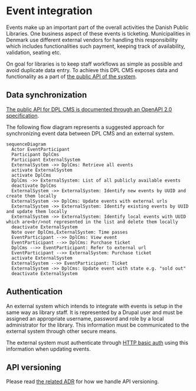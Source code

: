 # Event integration

Events make up an important part of the overall activities the Danish Public
Libraries. One business aspect of these events is ticketing. Municipalities
in Denmark use different external vendors for handling this responsibility
which includes functionalities such payment, keeping track of availability,
validation, seating etc.

On goal for libraries is to keep staff workflows as simple as possible and
avoid duplicate data entry. To achieve this DPL CMS exposes data and
functionality as a part of [the public API of the system](./architecture/adr-006-api-specification.md).

## Data synchronization

[The public API for DPL CMS is documented through an OpenAPI 2.0 specification](../openapi.json).

The following flow diagram represents a suggested approach for synchronizing
event data between DPL CMS and an external system.

<!-- markdownlint-disable MD013 -->
```mermaid
sequenceDiagram
  Actor EventParticipant
  Participant DplCms
  Participant ExternalSystem
  ExternalSystem ->> DplCms: Retrieve all events
  activate ExternalSystem
  activate DplCms
  DplCms ->> ExternalSystem: List of all publicly available events
  deactivate DplCms
  ExternalSystem ->> ExternalSystem: Identify new events by UUID and create them locally
  ExternalSystem ->> DplCms: Update events with external urls
  ExternalSystem ->> ExternalSystem: Identify existing events by UUID and update them locally
  ExternalSystem ->> ExternalSystem: Identify local events with UUID which are<br/>not represented in the list and delete them locally
  deactivate ExternalSystem
  Note over DplCms,ExternalSystem: Time passes
  EventParticipant -->> DplCms: View event
  EventParticipant -->> DplCms: Purchase ticket
  DplCms -->> EventParticipant: Refer to external url
  EventParticipant -->> ExternalSystem: Purchase ticket
  activate ExternalSystem
  ExternalSystem -->> EventParticipant: Ticket
  ExternalSystem ->> DplCms: Update event with state e.g. "sold out"
  deactivate ExternalSystem
```
<!-- markdownlint-enable MD013 -->

## Authentication

An external system which intends to integrate with events is setup in the same
way as library staff. It is represented by a Drupal user and must be assigned
an appropriate username, password and role by a local administrator for the
library. This information must be communicated to the external system through
other secure means.

The external system must authenticate through [HTTP basic auth](https://swagger.io/docs/specification/2-0/authentication/basic-authentication/)
using this information when updating events.

## API versioning

Please read [the related ADR](./architecture/adr-011-api-versioning.md) for how
we handle API versioning.
